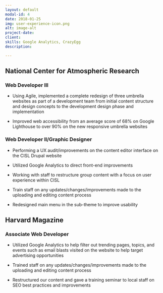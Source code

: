 ```yaml
---
layout: default
modal-id: 4
date: 2018-01-25
img: user-experience-icon.png
alt: image-alt
project-date: 
client: 
skills: Google Analytics, CrazyEgg
description: 

---
```


## National Center for Atmospheric Research

### Web Developer III

* Using Agile, implemented a complete redesign of three umbrella websites as part of a development team from initial content structure and design concepts to the development design phase and implementation

* Improved web accessibility from an average score of 68% on Google Lighthouse to over 90% on the new responsive umbrella websites

### Web Developer II/Graphic Designer

* Performing a UX audit/improvements on the content editor interface on the CISL Drupal website

* Utilized Google Analytics to direct front-end improvements

* Working with staff to restructure group content with a focus on user experience within CISL

* Train staff on any updates/changes/improvements made to the uploading and editing content process

* Redesigned main menu in the sub-theme to improve usability


## Harvard Magazine

### Associate Web Developer

* Utilized Google Analytics to help filter out trending pages, topics, and events such as email blasts visited on the website to help target advertising opportunities

* Trained staff on any updates/changes/improvements made to the uploading and editing content process

* Restructured our content and gave a training seminar to local staff on SEO best practices and improvements
